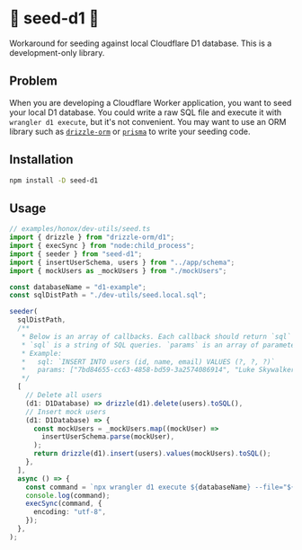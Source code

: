 # :seedling: seed-d1 :seedling:

Workaround for seeding against local Cloudflare D1 database.
This is a development-only library.

## Problem

When you are developing a Cloudflare Worker application, you want to seed your local D1 database. You could write a raw SQL file and execute it with `wrangler d1 execute`, but it's not convenient. You may want to use an ORM library such as [`drizzle-orm`](https://orm.drizzle.team/) or [`prisma`](https://www.prisma.io/) to write your seeding code.

## Installation

```sh
npm install -D seed-d1
```

## Usage

```ts
// examples/honox/dev-utils/seed.ts
import { drizzle } from "drizzle-orm/d1";
import { execSync } from "node:child_process";
import { seeder } from "seed-d1";
import { insertUserSchema, users } from "../app/schema";
import { mockUsers as _mockUsers } from "./mockUsers";

const databaseName = "d1-example";
const sqlDistPath = "./dev-utils/seed.local.sql";

seeder(
  sqlDistPath,
  /**
   * Below is an array of callbacks. Each callback should return `sql` and `params`.
   * `sql` is a string of SQL queries. `params` is an array of parameters for the SQL queries.
   * Example:
   *   sql: `INSERT INTO users (id, name, email) VALUES (?, ?, ?)`
   *   params: ["7bd84655-cc63-4858-bd59-3a2574086914", "Luke Skywalker", "luke@example.com"]
   */
  [
    // Delete all users
    (d1: D1Database) => drizzle(d1).delete(users).toSQL(),
    // Insert mock users
    (d1: D1Database) => {
      const mockUsers = _mockUsers.map((mockUser) =>
        insertUserSchema.parse(mockUser),
      );
      return drizzle(d1).insert(users).values(mockUsers).toSQL();
    },
  ],
  async () => {
    const command = `npx wrangler d1 execute ${databaseName} --file="${sqlDistPath}"`;
    console.log(command);
    execSync(command, {
      encoding: "utf-8",
    });
  },
);
```

